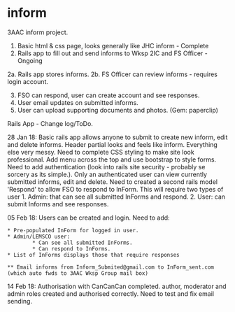 # inform
3AAC inform project.

1. Basic html & css page, looks generally like JHC inform - Complete
2. Rails app to fill out and send informs to Wksp 2IC and FS Officer - Ongoing

2a. Rails app stores informs.
2b. FS Officer can review informs - requires login account.

3. FSO can respond, user can create account and see responses.
4. User email updates on submitted informs.
5. User can upload supporting documents and photos. (Gem: paperclip)

Rails App - Change log/ToDo.

28 Jan 18: Basic rails app allows anyone to submit to create new inform, edit and delete informs. Header partial looks and feels like inform. Everything else very messy. Need to complete CSS styling to make site look professional. Add menu across the top and use bootstrap to style forms. Need to add authentication (look into rails site security - probably se sorcery as its simple.). Only an authenticated user can view currently submitted informs, edit and delete. Need to created a second rails model 'Respond' to allow FSO to respond to InForm. This will require two types of user 1. Admin: that can see all submitted InForms and respond. 2. User: can submit Informs and see responses.

05 Feb 18: Users can be created and login. Need to add:

    * Pre-populated InForm for logged in user.
    * Admin/LEMSCO user:
            * Can see all submitted InForms.
            * Can respond to InForms.
    * List of InForms displays those that require responses

    ** Email informs from Inform_Submited@gmail.com to InForm_sent.com (which auto fwds to 3AAC Wksp Group mail box)
14 Feb 18: Authorisation with CanCanCan completed. author, moderator and admin roles created and authorised correctly. Need to test and fix email sending.
